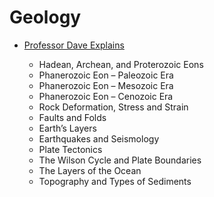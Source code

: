 # Geology

- [Professor Dave Explains](https://www.youtube.com/playlist?list=PLybg94GvOJ9E5VK94UujanWk45qM8rQuz)

    - Hadean, Archean, and Proterozoic Eons
    - Phanerozoic Eon – Paleozoic Era
    - Phanerozoic Eon – Mesozoic Era
    - Phanerozoic Eon – Cenozoic Era
    - Rock Deformation, Stress and Strain
    - Faults and Folds
    - Earth’s Layers
    - Earthquakes and Seismology
    - Plate Tectonics
    - The Wilson Cycle and Plate Boundaries
    - The Layers of the Ocean
    - Topography and Types of Sediments

